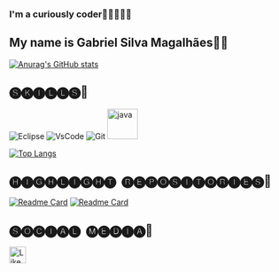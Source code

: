 ### I'm a curiously coder🌌🕵🏽‍♂✨
## My name is Gabriel Silva Magalhães🙋‍♂️
[![Anurag's GitHub stats](https://github-readme-stats.vercel.app/api?username=gabrielsilvamagalhaes&show_icons=true&&theme=tokyonight)](https://github.com/anuraghazra/github-readme-stats)


## 🅢🅚🅘🅛🅛🅢🐲
![Eclipse](https://img.shields.io/badge/Eclipse-2C2255?style=for-the-badge&logo=eclipse&logoColor=white)
![VsCode](https://img.shields.io/badge/VSCode-0078D4?style=for-the-badge&logo=visual%20studio%20code&logoColor=white)
![Git](https://img.shields.io/badge/GIT-E44C30?style=for-the-badge&logo=git&logoColor=white)
<img src="https://cdn.jsdelivr.net/gh/devicons/devicon/icons/java/java-original-wordmark.svg" alt ='java' height ='55' />

          

[![Top Langs](https://github-readme-stats.vercel.app/api/top-langs/?username=gabrielsilvamagalhaes&layout=compact&theme=tokyonight)](https://github.com/anuraghazra/github-readme-stats)

## 🅗🅘🅖🅗🅛🅘🅖🅗🅣 ​ 🅡🅔🅟🅞🅢🅘🅣🅞🅡🅘🅔🅢📕
[![Readme Card](https://github-readme-stats.vercel.app/api/pin/?username=gabrielsilvamagalhaes&repo=Chess_System&theme=tokyonight)](https://github.com/Gabrielsilvamagalhaes/Chess_System)
[![Readme Card](https://github-readme-stats.vercel.app/api/pin/?username=gabrielsilvamagalhaes&repo=My_firsts_codes_onOOP&theme=tokyonight)](https://github.com/Gabrielsilvamagalhaes/My_firsts_codes_onOOP)

## 🅢🅞🅒🅘🅐🅛 ​ 🅜🅔🅓🅘🅐📱
[<image src = 'https://img.shields.io/badge/LinkedIn-0077B5?style=for-the-badge&logo=linkedin&logoColor=white' alt= 'Likedin' height= '30'>](https://www.linkedin.com/in/gabriel-smagalhaes32/)
          
          

